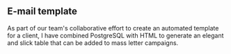 ## E-mail template

As part of our team's collaborative effort to create an automated template for a client, I have combined PostgreSQL with HTML to generate an elegant and slick table that can be added to mass letter campaigns.

<p align="center">
    <img src="https://github.com/user-attachments/assets/ca5d2298-785f-4efb-8b61-d27accc48308" style="width: 15;">
</p>
